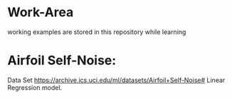 # Work-Area
working examples are stored in this repository while learning

# Airfoil Self-Noise:
  Data Set  https://archive.ics.uci.edu/ml/datasets/Airfoil+Self-Noise#
  Linear Regression model.
